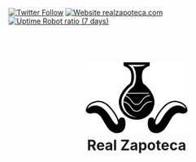 [![Twitter Follow](https://img.shields.io/twitter/follow/realzapoteca.svg?label=Follow&style=social)](https://twitter.com/RealZapoteca)
[![Website realzapoteca.com](https://img.shields.io/website-up-down-green-red/https/realzapoteca.com.svg)](https://realzapoteca.com/)
[![Uptime Robot ratio (7 days)](https://img.shields.io/uptimerobot/ratio/7/m781434759-c5758010fb08d0678a8c3281.svg)](https://stats.uptimerobot.com/r94r4hJxp)
<h1 align="center">
  <br>
  <a href="https://realzapoteca.com/"><img src="https://raw.githubusercontent.com/RealZapoteca/coming-soon-landing-page/master/dist/img/realzapoteca.png" alt="Real Zapoteca" width="200"></a>
  <br>
  Real Zapoteca
  <br>
</h1>
